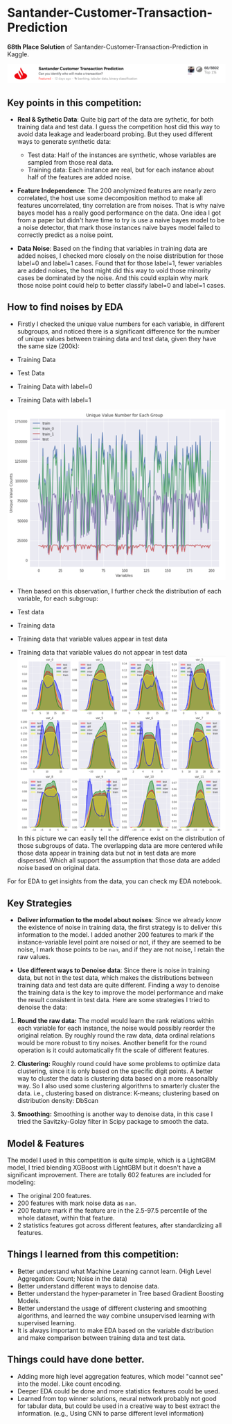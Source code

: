 # Santander-Customer-Transaction-Prediction

**68th Place Solution** of Santander-Customer-Transaction-Prediction in Kaggle.



![rank](img/rank.png)


## Key points in this competition:
 - **Real & Sythetic Data**: Quite big part of the data are sythetic, for both training data and test data. I guess the competition host did this way to avoid data leakage and leaderboard probing. But they used different ways to generate synthetic data:
 
    - Test data: Half of the instances are synthetic, whose variables are sampled from those real data.
    - Training data: Each instance are real, but for each instance about half of the features are added noise.
 
 - **Feature Independence**: The 200 anolymized features are nearly zero correlated, the host use some decomposition method to make all features uncorrelated, tiny correlation are from noises. That is why naive bayes model has a really good performance on the data. One idea I got from a paper but didn't have time to try is use a naive bayes model to be a noise detector, that mark those instances naive bayes model failed to correctly predict as a noise point.
 
 
 - **Data Noise**: Based on the finding that variables in training data are added noises, I checked more closely on the noise distribution for those label=0 and label=1 cases. Found that for those label=1, fewer variables are added noises, the host might did this way to void those minority cases be dominated by the noise. And this could explain why mark those noise point could help to better classify label=0 and label=1 cases.

## How to find noises by EDA
 - Firstly I checked the unique value numbers for each variable, in different subgroups, and noticed there is a significant difference for the number of unique values between training data and test data, given they have the same size (200k):
 
  - Training Data
  - Test Data
  - Training Data with label=0
  - Training Data with label=1

![unique](img/unique_values.png)

 - Then based on this observation, I further check the distribution of each variable, for each subgroup:
 
  - Test data
  - Training data
  - Training data that variable values appear in test data
  - Training data that variable values do not appear in test data
 ![distribution](img/distribution.png)
 In this picture we can easily tell the difference exist on the distribution of those subgroups of data. The overlapping data are more centered while those data appear in training data but not in test data are more dispersed. Which all support the assumption that those data are added noise based on original data.
 
 For for EDA to get insights from the data, you can check my EDA notebook.
 
## Key Strategies
- **Deliver information to the model about noises**: Since we already know the existence of noise in training data, the first strategy is to deliver this information to the model. I added another 200 features to mark if the instance-variable level point are noised or not, if they are seemed to be noise, I mark those points to be `nan`, and if they are not noise, I retain the raw values.

- **Use different ways to Denoise data**: Since there is noise in training data, but not in the test data, which makes the distributions between training data and test data are quite different. Finding a way to denoise the training data is the key to improve the model performance and make the result consistent in test data. Here are some strategies I tried to denoise the data:

 1. **Round the raw data:** The model would learn the rank relations within each variable for each instance, the noise would possibly reorder the original relation. By roughly round the raw data, data ordinal relations would be more robust to tiny noises. Another benefit for the round operation is it could automatically fit the scale of different features. 
 
 2. **Clustering:** Roughly round could have some problems to optimize data clustering, since it is only based on the specific digit points. A better way to cluster the data is clustering data based on a more reasonalbly way. So I also used some clustering algorithms to smarterly cluster the data. i.e., clustering based on distrance: K-means; clustering based on distribution density: DbScan
 3. **Smoothing:** Smoothing is another way to denoise data, in this case I tried the Savitzky-Golay filter in Scipy package to smooth the data.



## Model & Features
The model I used in this competition is quite simple, which is a LightGBM model, I tried blending XGBoost with LightGBM but it doesn't have a significant improvement.
There are totally 602 features are included for modeling:

-  The original 200 features.
-  200 features with mark noise data as `nan`.
-  200 feature mark if the feature are in the 2.5-97.5 percentile of the whole dataset, within that feature.
-  2 statistics features got across different features, after standardizing all features.



## Things I learned from this competition:

* Better understand what Machine Learning cannot learn. (High Level Aggregation: Count; Noise in the data)
* Better understand different ways to denoise data.
* Better understand the hyper-parameter in Tree based Gradient Boosting Models.
* Better understand the usage of different clustering and smoothing algorithms, and learned the way combine unsupervised learning with supervised learning.
* It is always important to make EDA based on the variable distribution and make comparison between training data and test data.


## Things could have done better.

* Adding more high level aggregation features, which model "cannot see" into the model. Like count encoding.
* Deeper EDA could be done and more statistics features could be used.
* Learned from top winner solutions, neural network probably not good for tabular data, but could be used in a creative way to best extract the information. (e.g., Using CNN to parse different level information)